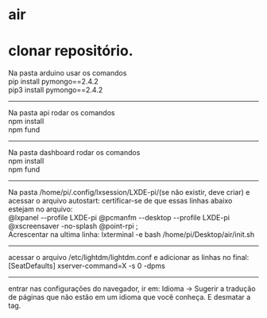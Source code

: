 # air

clonar repositório.
====================================

<p>
Na pasta arduino usar os comandos
<br />
pip install pymongo==2.4.2
<br />
pip3 install pymongo==2.4.2
</p>

-------------------------------------

<p>
Na pasta api rodar os comandos
  <br />
npm install
  <br />
npm fund
</p>

--------------------------------------

<p>
Na pasta dashboard rodar os comandos
<br />
npm install
<br />
npm fund
</p>

--------------------------------------

<p>
Na pasta /home/pi/.config/lxsession/LXDE-pi/(se não existir, deve criar) e acessar o arquivo autostart:
certificar-se de que essas linhas abaixo estejam no arquivo:
<br />
@lxpanel --profile LXDE-pi
@pcmanfm --desktop --profile LXDE-pi
@xscreensaver -no-splash
@point-rpi ;
<br />
Acrescentar na ultima linha:
lxterminal -e bash /home/pi/Desktop/air/init.sh
</p>

--------------------------------------

<p>
acessar o arquivo /etc/lightdm/lightdm.conf
e adicionar as linhas no final:
<br />
[SeatDefaults]
xserver-command=X -s 0 -dpms
</p>

--------------------------------------

<p>
entrar nas configurações do navegador, ir em:
Idioma -> Sugerir a tradução de páginas que não estão em um idioma que você conheça. E desmatar a tag.
</p>
